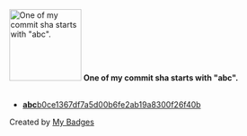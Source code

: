 <img src="https://my-badges.github.io/my-badges/abc-commit.png" alt="One of my commit sha starts with &quot;abc&quot;." title="One of my commit sha starts with &quot;abc&quot;." width="128">
<strong>One of my commit sha starts with &quot;abc&quot;.</strong>
<br><br>

- <a href="https://github.com/antonmedv/antonmedv/commit/abcb0ce1367df7a5d00b6fe2ab19a8300f26f40b"><strong>abc</strong>b0ce1367df7a5d00b6fe2ab19a8300f26f40b</a>


Created by <a href="https://github.com/my-badges/my-badges">My Badges</a>